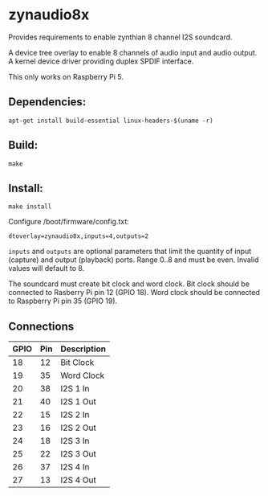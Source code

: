 # zynaudio8x
Provides requirements to enable zynthian 8 channel I2S soundcard.

A device tree overlay to enable 8 channels of audio input and audio output.
A kernel device driver providing duplex SPDIF interface.

This only works on Raspberry Pi 5.

## Dependencies:

```
apt-get install build-essential linux-headers-$(uname -r)
```

## Build:

`make`

## Install:

`make install`

Configure /boot/firmware/config.txt:

`dtoverlay=zynaudio8x,inputs=4,outputs=2`

`inputs` and `outputs` are optional parameters that limit the quantity of input (capture) and output (playback) ports. Range 0..8 and must be even. Invalid values will default to 8.

The soundcard must create bit clock and word clock. Bit clock should be connected to Rasberry Pi pin 12 (GPIO 18). Word clock should be connected to Raspberry Pi pin 35 (GPIO 19).

## Connections
|GPIO|Pin|Description|
|-|-|-|
|18|12|Bit Clock|
|19|35|Word Clock|
|20|38|I2S 1 In|
|21|40|I2S 1 Out|
|22|15|I2S 2 In|
|23|16|I2S 2 Out|
|24|18|I2S 3 In|
|25|22|I2S 3 Out|
|26|37|I2S 4 In|
|27|13|I2S 4 Out|

